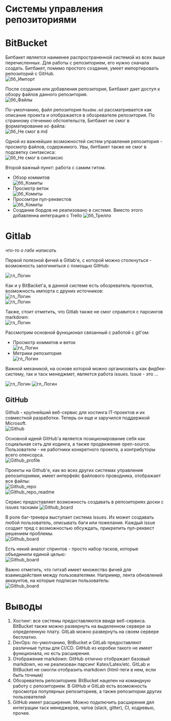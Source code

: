 # Системы управления репозиториями

# BitBucket

Битбакет является наименее распространенной системой из всех выше перечисленных. Для работы с репозиторием, его нужно сначала создать. Битбакет, помимо простого создания, умеет импортировать репозиторий с GitHub.  
![бб_Импорт](img/L4_1.png)

После создания или добавления репозитория, Битбакет дает доступ к обзору файлов данного репозитория.  
![бб_Файлы](img/L4_2.png)

По-умолчанию, файл репозитория `Readme.md` рассматривается как описание проекта и отображается в обозревателе репозитория. По странному стечению обстоятельств, Битбакет не смог в форматирование `md-`файла:  
![бб_Не смог в md](img/L4_3.png)

Одной из важнейших возможностей систем управления репозитория - просмотр файлов, содержимого. Увы, битбакет также не смог в подсветку синтаксиса:  
![бб_Не смог в синтаксис](img/L4_4.png)

Второй важный пункт: работа с самим гитом.
- Обзор коммитов  
![бб_Комиты](img/L4_5.png)
- Просмотр веток  
![бб_Комиты](img/L4_6.png)
- Просомтри пул-реквестов  
![бб_Комиты](img/L4_7.png)
- Создание бордов не реализовано в системе. Вместо этого добавленна интеграция с Trello
![бб_Трелло](img/L4_9.png)

# Gitlab

*что-то о габе написать*

Первой полезной фичей в Gitlab'е, с которой можно столкнуться - возможность залогиниться с помощью GitHub:

![гл_Логин](img/L4_10.png)

Как и у BitBacket'а, в данной системе есть обозреватель проектов, возможность импорта с друних источников:  
![гл_Логин](img/L4_11.png)  
![гл_Логин](img/L4_12.png)

Также, стоит отметить, что Gitlab также не смог справится с парсингов markdown:  
![гл_Логин](img/L4_13.png)

Рассмотрим основной функционал связанный с работой с git'ом:
- Просмотр коммитов и веток  
![гл_Логин](img/L4_14.png)
- Метрики репозитория  
![гл_Логин](img/L4_15.png)

Важной механикой, на основе которой можно организовать как фидбек-систему, так и таск менеджмет, является работа issues. Issue - это *...*

![гл_Логин](img/L4_16.png)
![гл_Логин](img/L4_17.png)

## GitHub

Github - крупнейший веб-сервис для хостинга IT-проектов и их совместной разработки. Теперь он еще и заручился поддержкой Microsoft.  
![Github](img/L2_15.png)  

Основной идеей GitHub'а является позиционирование себя как социальная сеть для кодинга, а также продвижение open-source. Пользователи - не работники конкретного проекта, а контрибуторы всего опенсорса.  
![Github_profile](img/L2_16.png)  

Проекты на Github'е, как во всех других системах управления репозиториями, имеет интерфейс файлового проводника, отображает все файлы:  
![Github_repo](img/L2_17.png)  
![Github_repo_readme](img/L2_18.png)  

Сервис предоставляет возможность создавать в репозиториях доски с issues тасками
![Github_board](img/L2_19.png)  

В роле баг-трекера выступает система issues. Их может создавать любой пользователь, описывать баги или пожелания. Каждый issue создает тред с возможностью обсуждать, прикрепить пул-реквест решением проблемы.  
![Github_board](img/L2_20.png)  

Есть некий аналог спринтов - просто набор тасков, которые объединили единой целью:  
![Github_board](img/L2_21.png)  

Важно отметить, что гитхаб имеет множество фичей для взаимодействия между пользователями. Например, лента обновлений аккаунтов, на которые подписан пользователь:  
![Github_board](img/L4_21.png)  

# Выводы

1. Хостинг: все системы предоставляются ввиде веб-сервиса. BitBucket также можно развернуть на выделенном сервере за определенную плату. GitLab можно развернуть на своем сервере бесплатно.
2. DevOps: по-умолчанию, BitBucket и GitLab предоставляют различные тулзы для CI/CD. GitHub из коробки такого не имеет функционала, но есть расширения.
3. Отображение markdown: GitHub отлично отображает базовый markdown, но не реализован парсинг Katex/Latex/etc. GitLab и BitBucket не смогли отобразить markdown (html-теги в нем, если быть точным)
4. Обозреватель репозиториев: BitBucket нацелен на командную работу с репозиторием. В GitHub и GitLab есть возможность просмотра популярных репозиториев, а также репозитории других пользователей
5. GitHub имеет расширения. Можно подключить расширения дял интеграции таск менеджеров, чатов (slack, gitter), CI, кодревью, прочее.
